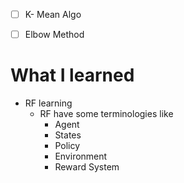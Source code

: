 
- [ ]  K- Mean Algo
- [ ] Elbow Method



# What I learned
- RF learning
	 - RF have some terminologies like 
		 - Agent
		 - States
		 - Policy
		 - Environment
		 - Reward System